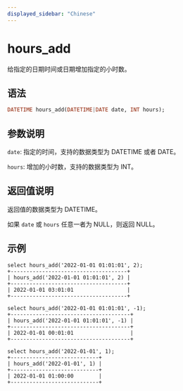 ```yaml
---
displayed_sidebar: "Chinese"
---
```


# hours_add



给指定的日期时间或日期增加指定的小时数。

## 语法

```Haskell
DATETIME hours_add(DATETIME|DATE date, INT hours);
```

## 参数说明

`date`: 指定的时间，支持的数据类型为 DATETIME 或者 DATE。

`hours`: 增加的小时数，支持的数据类型为 INT。

## 返回值说明

返回值的数据类型为 DATETIME。

如果 `date` 或 `hours` 任意一者为 NULL，则返回 NULL。

## 示例

```Plain Text
select hours_add('2022-01-01 01:01:01', 2);
+-------------------------------------+
| hours_add('2022-01-01 01:01:01', 2) |
+-------------------------------------+
| 2022-01-01 03:01:01                 |
+-------------------------------------+

select hours_add('2022-01-01 01:01:01', -1);
+--------------------------------------+
| hours_add('2022-01-01 01:01:01', -1) |
+--------------------------------------+
| 2022-01-01 00:01:01                  |
+--------------------------------------+

select hours_add('2022-01-01', 1);
+----------------------------+
| hours_add('2022-01-01', 1) |
+----------------------------+
| 2022-01-01 01:00:00        |
+----------------------------+
```
